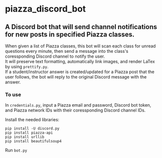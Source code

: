 # piazza_discord_bot
## A Discord bot that will send channel notifications for new posts in specified Piazza classes.

When given a list of Piazza classes, this bot will scan each class for unread questions every minute, then send a message into the class's coressponding Discord channel to notify the user.  
It will preserve text formatting, automatically link images, and render LaTex by using `prettify.py`.  
If a student/instructor answer is created/updated for a Piazza post that the user follows, the bot will reply to the original Discord message with the answer.  


### To use
In `credentials.py`, input a Piazza email and password, Discord bot token, and Piazza network IDs with their coressponding Discord channel IDs.  

Install the needed libraries:  
```
pip install -U discord.py  
pip install piazza-api  
pip install urllib  
pip install beautifulsoup4  
```
Run `bot.py`
